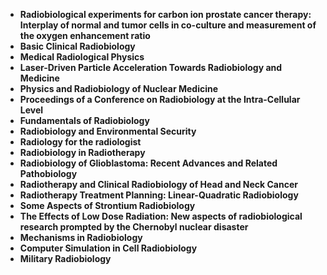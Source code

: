 
<ul>
  
 <li><b><a target="_blank" href="https://github.com/manjunath5496/PRadiobiology-Books/blob/master/rdb(1).pdf" style="text-decoration:none;">Radiobiological experiments for carbon ion prostate cancer therapy: Interplay of normal and tumor cells in co-culture and measurement of the oxygen enhancement ratio</a></b></li>
  
<li><b><a target="_blank" href="https://github.com/manjunath5496/PRadiobiology-Books/blob/master/rdb(2).pdf" style="text-decoration:none;">Basic Clinical Radiobiology</a></b></li>

<li><b><a target="_blank" href="https://github.com/manjunath5496/PRadiobiology-Books/blob/master/rdb(3).pdf" style="text-decoration:none;">Medical Radiological Physics</a></b></li>                         
  <li><b><a target="_blank" href="https://github.com/manjunath5496/PRadiobiology-Books/blob/master/rdb(4).pdf" style="text-decoration:none;">Laser-Driven Particle Acceleration Towards Radiobiology and Medicine</a></b></li>  
     <li><b><a target="_blank" href="https://github.com/manjunath5496/PRadiobiology-Books/blob/master/rdb(5).pdf" style="text-decoration:none;">Physics and Radiobiology of Nuclear Medicine</a></b></li>  
      <li><b><a target="_blank" href="https://github.com/manjunath5496/PRadiobiology-Books/blob/master/rdb(6).pdf" style="text-decoration:none;">Proceedings of a Conference on Radiobiology at the Intra-Cellular Level</a></b></li>  
  
  <li><b><a target="_blank" href="https://github.com/manjunath5496/PRadiobiology-Books/blob/master/rdb(7).pdf" style="text-decoration:none;">Fundamentals of Radiobiology</a></b></li>  

<li><b><a target="_blank" href="https://github.com/manjunath5496/PRadiobiology-Books/blob/master/rdb(8).pdf" style="text-decoration:none;">Radiobiology and Environmental Security</a></b></li>  

 <li><b><a target="_blank" href="https://github.com/manjunath5496/PRadiobiology-Books/blob/master/rdb(9).pdf" style="text-decoration:none;">Radiology for the radiologist</a></b></li>  

<li><b><a target="_blank" href="https://github.com/manjunath5496/PRadiobiology-Books/blob/master/rdb(10).pdf" style="text-decoration:none;"> Radiobiology in Radiotherapy</a></b></li>  

 <li><b><a target="_blank" href="https://github.com/manjunath5496/PRadiobiology-Books/blob/master/rdb(11).pdf" style="text-decoration:none;">Radiobiology of Glioblastoma: Recent Advances and Related Pathobiology</a></b></li>
  
<li><b><a target="_blank" href="https://github.com/manjunath5496/PRadiobiology-Books/blob/master/rdb(12).pdf" style="text-decoration:none;">Radiotherapy and Clinical Radiobiology of Head and Neck Cancer</a></b></li>

<li><b><a target="_blank" href="https://github.com/manjunath5496/PRadiobiology-Books/blob/master/rdb(13).pdf" style="text-decoration:none;">Radiotherapy Treatment Planning: Linear-Quadratic Radiobiology</a></b></li>                         
  <li><b><a target="_blank" href="https://github.com/manjunath5496/PRadiobiology-Books/blob/master/rdb(14).pdf" style="text-decoration:none;">Some Aspects of Strontium Radiobiology</a></b></li>  
     <li><b><a target="_blank" href="https://github.com/manjunath5496/PRadiobiology-Books/blob/master/rdb(15).pdf" style="text-decoration:none;">The Effects of Low Dose Radiation: New aspects of radiobiological research prompted by the Chernobyl nuclear disaster</a></b></li>  
      <li><b><a target="_blank" href="https://github.com/manjunath5496/PRadiobiology-Books/blob/master/rdb(16).pdf" style="text-decoration:none;">Mechanisms in Radiobiology</a></b></li>  
  
  <li><b><a target="_blank" href="https://github.com/manjunath5496/PRadiobiology-Books/blob/master/rdb(17).pdf" style="text-decoration:none;">Computer Simulation in Cell Radiobiology</a></b></li>  

<li><b><a target="_blank" href="https://github.com/manjunath5496/PRadiobiology-Books/blob/master/rdb(18).pdf" style="text-decoration:none;">Military Radiobiology</a></b></li>  






</ul>
